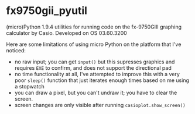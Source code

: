 # fx9750gii_pyutil
(micro)Python 1.9.4 utilities for running code on the fx-9750GIII graphing calculator by Casio.
Developed on OS 03.60.3200

Here are some limitations of using micro Python on the platform that I've noticed:
- no raw input; you can get `input()` but this supresses graphics and requires `EXE` to confirm, and does not support the directional pad
- no time functionality at all, I've attempted to improve this with a very poor `sleep()` function that just iterates enough times based on me using a stopwatch
- you can draw a pixel, but you can't undraw it; you have to clear the screen.
- screen changes are only visible after running `casioplot.show_screen()`
